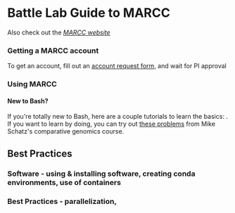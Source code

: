 # Battle Lab Guide to MARCC

Also check out the *[MARCC website](https://www.marcc.jhu.edu/getting-started/basic/)*

### Getting a MARCC account
To get an account, fill out an [account request form](https://www.marcc.jhu.edu/request-access/request-an-account/), and wait for PI approval

### Using MARCC
#### New to Bash?
If you're totally new to Bash, here are a couple tutorials to learn the basics: .  
If you want to learn by doing, you can try out [these problems](https://github.com/schatzlab/appliedgenomics2020/tree/master/assignments/assignment1) from Mike Schatz's comparative genomics course.

## Best Practices
### Software - using & installing software, creating conda environments, use of containers
### Best Practices - parallelization, 

